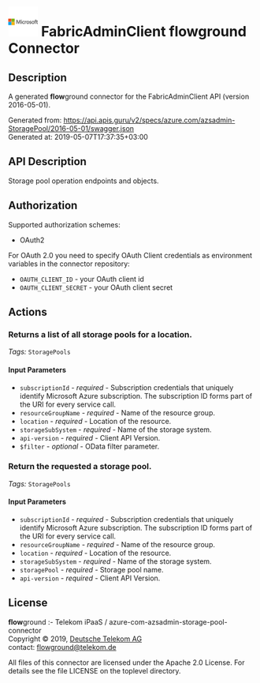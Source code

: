 # ![LOGO](logo.png) FabricAdminClient **flow**ground Connector

## Description

A generated **flow**ground connector for the FabricAdminClient API (version 2016-05-01).

Generated from: https://api.apis.guru/v2/specs/azure.com/azsadmin-StoragePool/2016-05-01/swagger.json<br/>
Generated at: 2019-05-07T17:37:35+03:00

## API Description

Storage pool operation endpoints and objects.

## Authorization

Supported authorization schemes:
- OAuth2

For OAuth 2.0 you need to specify OAuth Client credentials as environment variables in the connector repository:
* `OAUTH_CLIENT_ID` - your OAuth client id
* `OAUTH_CLIENT_SECRET` - your OAuth client secret

## Actions

### Returns a list of all storage pools for a location.

*Tags:* `StoragePools`

#### Input Parameters
* `subscriptionId` - _required_ - Subscription credentials that uniquely identify Microsoft Azure subscription. The subscription ID forms part of the URI for every service call.
* `resourceGroupName` - _required_ - Name of the resource group.
* `location` - _required_ - Location of the resource.
* `storageSubSystem` - _required_ - Name of the storage system.
* `api-version` - _required_ - Client API Version.
* `$filter` - _optional_ - OData filter parameter.

### Return the requested a storage pool.

*Tags:* `StoragePools`

#### Input Parameters
* `subscriptionId` - _required_ - Subscription credentials that uniquely identify Microsoft Azure subscription. The subscription ID forms part of the URI for every service call.
* `resourceGroupName` - _required_ - Name of the resource group.
* `location` - _required_ - Location of the resource.
* `storageSubSystem` - _required_ - Name of the storage system.
* `storagePool` - _required_ - Storage pool name.
* `api-version` - _required_ - Client API Version.

## License

**flow**ground :- Telekom iPaaS / azure-com-azsadmin-storage-pool-connector<br/>
Copyright © 2019, [Deutsche Telekom AG](https://www.telekom.de)<br/>
contact: flowground@telekom.de

All files of this connector are licensed under the Apache 2.0 License. For details
see the file LICENSE on the toplevel directory.
